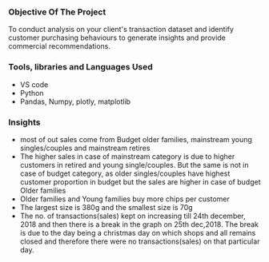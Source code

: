 ### Objective Of The Project

To conduct analysis on your client's transaction dataset and identify customer purchasing behaviours to generate insights and provide commercial recommendations.

### Tools, libraries and Languages Used

- VS code
-  Python
-  Pandas, Numpy, plotly, matplotlib

### Insights
- most of out sales come from Budget older families, mainstream young singles/couples and mainstream retires
- The higher sales in case of mainstream category is due to higher customers in retired and young single/couples. But the same is not in case of budget category, as older singles/couples have highest customer proportion in budget but the sales are higher in case of budget Older families
- Older families and Young families buy more chips per customer
- The largest size is 380g and the smallest size is 70g
- The no. of transactions(sales) kept on increasing till 24th december, 2018 and then there is a break in the graph on 25th dec,2018. The break is due to the day being a christmas day on which shops and all remains closed and therefore there were no transactions(sales) on that particular day.

